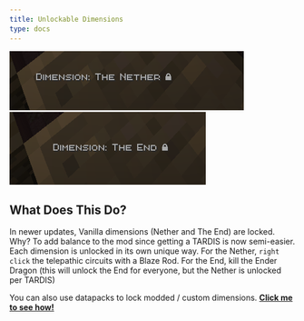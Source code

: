 ```yaml
---
title: Unlockable Dimensions
type: docs
---
```

   
![dim](images/nether.png)   
 ![dim](images/end.png)

## What Does This Do?
In newer updates, Vanilla dimensions (Nether and The End) are locked. Why? To add balance to the mod since getting a TARDIS is now semi-easier. Each dimension is unlocked in its own unique way. For the Nether, `right click` the telepathic circuits with a Blaze Rod. For the End, kill the Ender Dragon (this will unlock the End for everyone, but the Nether is unlocked per TARDIS)

You can also use datapacks to lock modded / custom dimensions. [**Click me to see how!**](https://amblelabs.github.io/ait-wiki/datapacks/unlocking/)
